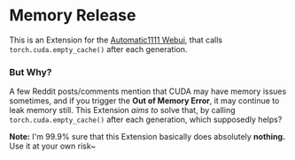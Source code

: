 # Memory Release
This is an Extension for the [Automatic1111 Webui](https://github.com/AUTOMATIC1111/stable-diffusion-webui), that calls `torch.cuda.empty_cache()` after each generation.

### But Why?
A few Reddit posts/comments mention that CUDA may have memory issues sometimes, 
and if you trigger the **Out of Memory Error**, it may continue to leak memory still.
This Extension *aims to* solve that, by calling `torch.cuda.empty_cache()` after each generation, which supposedly helps?

**Note:** I'm 99.9% sure that this Extension basically does absolutely **nothing.** Use it at your own risk~
